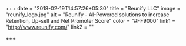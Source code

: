 +++
date = "2018-02-19T14:57:26+05:30"
title = "Reunify LLC"
image = "reunify_logo.jpg"
alt = "Reunify - AI-Powered solutions to increase Retention, Up-sell and Net Promoter Score"
color = "#FF9000"
link1 = "http://www.reunify.com/"
link2 = ""

+++
